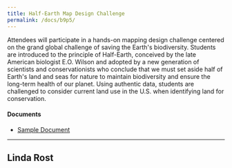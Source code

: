```yaml
---
title: Half-Earth Map Design Challenge
permalink: /docs/b9p5/
---
```


Attendees will participate in a hands-on mapping design challenge centered on the grand global challenge of saving the Earth's biodiversity. Students are introduced to the principle of Half-Earth, conceived by the late American biologist E.O. Wilson and adopted by a new generation of scientists and conservationists who conclude that we must set aside half of Earth's land and seas for nature to maintain biodiversity and ensure the long-term health of our planet. Using authentic data, students are challenged to consider current land use in the U.S. when identifying land for conservation.

#### Documents
 - [Sample Document](../wednesday/breakout7/documents/b1p1d1.pdf)

***

## Linda Rost
